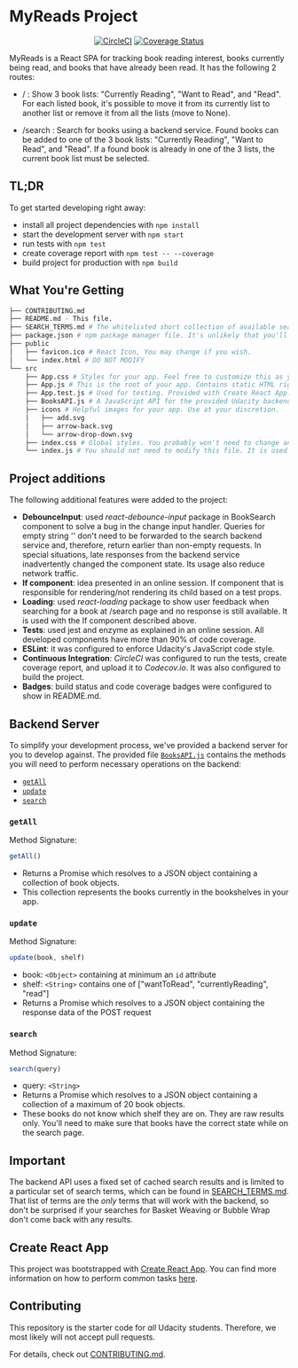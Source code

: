 # MyReads Project

<div align="center">

[![CircleCI](https://img.shields.io/circleci/project/github/joaobertacchi/reactnd-project-myreads-starter/master.svg)](https://circleci.com/gh/joaobertacchi/workflows/reactnd-project-myreads-starter/tree/master)
[![Coverage Status](https://img.shields.io/codecov/c/github/joaobertacchi/reactnd-project-myreads-starter/master.svg)](https://codecov.io/gh/joaobertacchi/reactnd-project-myreads-starter/branch/master)

</div>

MyReads is a React SPA for tracking book reading interest, books currently being read, and books that have already been read. It has the following 2 routes:

* / : Show 3 book lists: "Currently Reading", "Want to Read", and "Read". For each listed book, it's possible to move it from its currently list to another list or remove it from all the lists (move to None).

* /search : Search for books using a backend service. Found books can be added to one of the 3 book lists: "Currently Reading", "Want to Read", and "Read". If a found book is already in one of the 3 lists, the current book list must be selected.

## TL;DR

To get started developing right away:

* install all project dependencies with `npm install`
* start the development server with `npm start`
* run tests with `npm test`
* create coverage report with `npm test -- --coverage`
* build project for production with `npm build`

## What You're Getting
```bash
├── CONTRIBUTING.md
├── README.md - This file.
├── SEARCH_TERMS.md # The whitelisted short collection of available search terms for you to use with your app.
├── package.json # npm package manager file. It's unlikely that you'll need to modify this.
├── public
│   ├── favicon.ico # React Icon, You may change if you wish.
│   └── index.html # DO NOT MODIFY
└── src
    ├── App.css # Styles for your app. Feel free to customize this as you desire.
    ├── App.js # This is the root of your app. Contains static HTML right now.
    ├── App.test.js # Used for testing. Provided with Create React App. Testing is encouraged, but not required.
    ├── BooksAPI.js # A JavaScript API for the provided Udacity backend. Instructions for the methods are below.
    ├── icons # Helpful images for your app. Use at your discretion.
    │   ├── add.svg
    │   ├── arrow-back.svg
    │   └── arrow-drop-down.svg
    ├── index.css # Global styles. You probably won't need to change anything here.
    └── index.js # You should not need to modify this file. It is used for DOM rendering only.
```

## Project additions

The following additional features were added to the project:

* **DebounceInput**: used *react-debounce-input* package in BookSearch component to solve a bug in the change input handler. Queries for empty string '' don't need to be forwarded to the search backend service and, therefore, return earlier than non-empty requests. In special situations, late responses from the backend service inadvertently changed the component state. Its usage also reduce network traffic.
* **If component**: idea presented in an online session. If component that is responsible for rendering/not rendering its child based on a test props.
* **Loading**: used *react-loading* package to show user feedback when searching for a book at /search page and no response is still available. It is used with the If component described above.
* **Tests**: used jest and enzyme as explained in an online session. All developed components have more than 90% of code coverage.
* **ESLint**: it was configured to enforce Udacity's JavaScript code style.
* **Continuous Integration**: *CircleCI* was configured to run the tests, create coverage report, and upload it to *Codecov.io*. It was also configured to build the project.
* **Badges**: build status and code coverage badges were configured to show in README.md.

## Backend Server

To simplify your development process, we've provided a backend server for you to develop against. The provided file [`BooksAPI.js`](src/BooksAPI.js) contains the methods you will need to perform necessary operations on the backend:

* [`getAll`](#getall)
* [`update`](#update)
* [`search`](#search)

### `getAll`

Method Signature:

```js
getAll()
```

* Returns a Promise which resolves to a JSON object containing a collection of book objects.
* This collection represents the books currently in the bookshelves in your app.

### `update`

Method Signature:

```js
update(book, shelf)
```

* book: `<Object>` containing at minimum an `id` attribute
* shelf: `<String>` contains one of ["wantToRead", "currentlyReading", "read"]
* Returns a Promise which resolves to a JSON object containing the response data of the POST request

### `search`

Method Signature:

```js
search(query)
```

* query: `<String>`
* Returns a Promise which resolves to a JSON object containing a collection of a maximum of 20 book objects.
* These books do not know which shelf they are on. They are raw results only. You'll need to make sure that books have the correct state while on the search page.

## Important
The backend API uses a fixed set of cached search results and is limited to a particular set of search terms, which can be found in [SEARCH_TERMS.md](SEARCH_TERMS.md). That list of terms are the _only_ terms that will work with the backend, so don't be surprised if your searches for Basket Weaving or Bubble Wrap don't come back with any results.

## Create React App

This project was bootstrapped with [Create React App](https://github.com/facebookincubator/create-react-app). You can find more information on how to perform common tasks [here](https://github.com/facebookincubator/create-react-app/blob/master/packages/react-scripts/template/README.md).

## Contributing

This repository is the starter code for _all_ Udacity students. Therefore, we most likely will not accept pull requests.

For details, check out [CONTRIBUTING.md](CONTRIBUTING.md).
